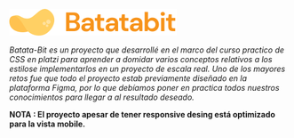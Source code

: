 ![batata ](https://raw.githubusercontent.com/eduardbarrios/batata-bit/e07e4f1b696c8e95f8601b7cb69cc7a15735b8a9/asset/imagenes/logotipo.svg "batata ")

*Batata-Bit es un proyecto que desarrollé en el marco del curso practico de CSS en platzi para aprender a domidar varios conceptos relativos a los estilose implementarlos en un proyecto de escala real.
Uno de los mayores retos fue que todo el proyecto estab previamente diseñado en la plataforma Figma, por lo que debíamos poner en practica todos nuestros conocimientos para llegar a al resultado deseado.*

**NOTA : El proyecto apesar de tener responsive desing está optimizado para la vista mobile.**
